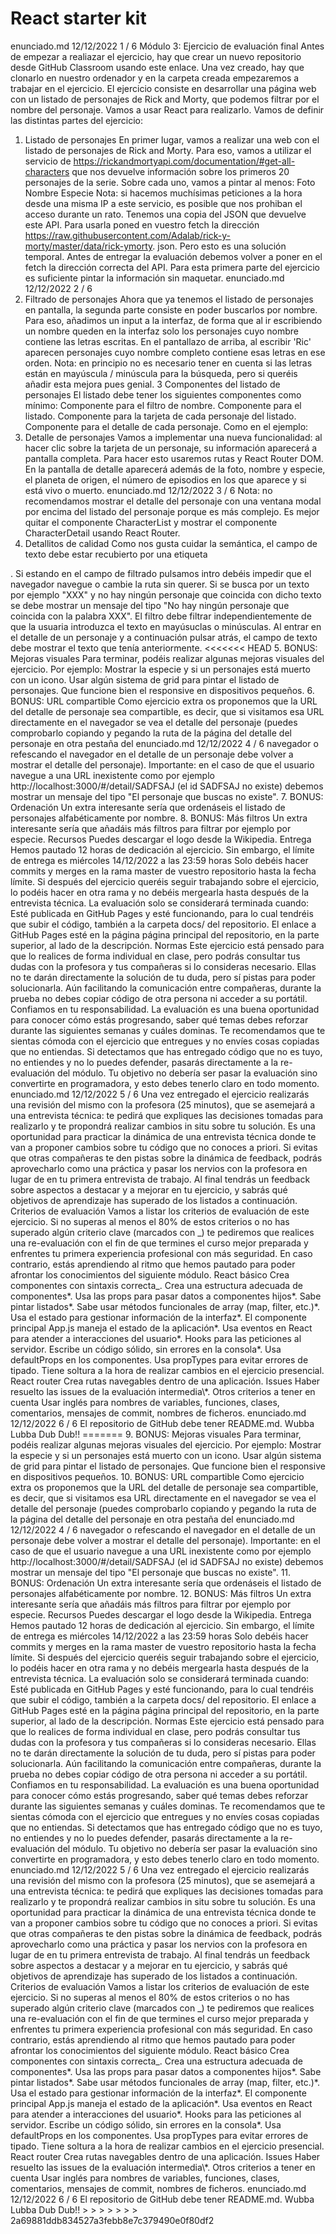 # React starter kit

enunciado.md 12/12/2022
1 / 6
Módulo 3: Ejercicio de evaluación final
Antes de empezar a realiazar el ejercicio, hay que crear un nuevo repositorio desde GitHub Classroom
usando este enlace. Una vez creado, hay que clonarlo en nuestro ordenador y en la carpeta creada
empezaremos a trabajar en el ejercicio.
El ejercicio consiste en desarrollar una página web con un listado de personajes de Rick and Morty, que
podemos filtrar por el nombre del personaje. Vamos a usar React para realizarlo.
Vamos de definir las distintas partes del ejercicio:

1. Listado de personajes
   En primer lugar, vamos a realizar una web con el listado de personajes de Rick and Morty. Para eso, vamos a
   utilizar el servicio de https://rickandmortyapi.com/documentation/#get-all-characters que nos devuelve
   información sobre los primeros 20 personajes de la serie. Sobre cada uno, vamos a pintar al menos:
   Foto
   Nombre
   Especie
   Nota: si hacemos muchísimas peticiones a la hora desde una misma IP a este servicio, es posible que
   nos prohiban el acceso durante un rato. Tenemos una copia del JSON que devuelve este API. Para
   usarla poned en vuestro fetch la dirección
   https://raw.githubusercontent.com/Adalab/rick-y-morty/master/data/rick-ymorty.
   json. Pero esto es una solución temporal. Antes de entregar la evaluación debemos volver a
   poner en el fetch la dirección correcta del API.
   Para esta primera parte del ejercicio es suficiente pintar la información sin maquetar.
   enunciado.md 12/12/2022
   2 / 6
2. Filtrado de personajes
   Ahora que ya tenemos el listado de personajes en pantalla, la segunda parte consiste en poder buscarlos
   por nombre. Para eso, añadimos un input a la interfaz, de forma que al ir escribiendo un nombre queden
   en la interfaz solo los personajes cuyo nombre contiene las letras escritas. En el pantallazo de arriba, al
   escribir 'Ric' aparecen personajes cuyo nombre completo contiene esas letras en ese orden.
   Nota: en principio no es necesario tener en cuenta si las letras están en mayúscula / minúscula para
   la búsqueda, pero si queréis añadir esta mejora pues genial.
   3 Componentes del listado de personajes
   El listado debe tener los siguientes componentes como mínimo:
   Componente para el filtro de nombre.
   Componente para el listado.
   Componente para la tarjeta de cada personaje del listado.
   Componente para el detalle de cada personaje.
   Como en el ejemplo:
3. Detalle de personajes
   Vamos a implementar una nueva funcionalidad: al hacer clic sobre la tarjeta de un personaje, su
   información aparecerá a pantalla completa. Para hacer esto usaremos rutas y React Router DOM. En la
   pantalla de detalle aparecerá además de la foto, nombre y especie, el planeta de origen, el número de
   episodios en los que aparece y si está vivo o muerto.
   enunciado.md 12/12/2022
   3 / 6
   Nota: no recomendamos mostrar el detalle del personaje con una ventana modal por encima del
   listado del personaje porque es más complejo. Es mejor quitar el componente CharacterList y
   mostrar el componente CharacterDetail usando React Router.
4. Detallitos de calidad
Como nos gusta cuidar la semántica, el campo de texto debe estar recubierto por una etiqueta
<form />.
Si estando en el campo de filtrado pulsamos intro debéis impedir que el navegador navegue o
cambie la ruta sin querer.
Si se busca por un texto por ejemplo "XXX" y no hay ningún personaje que coincida con dicho texto
se debe mostrar un mensaje del tipo "No hay ningún personaje que coincida con la palabra XXX".
El filtro debe filtrar independientemente de que la usuaria introduzca el texto en mayúsuclas o
minúsculas.
Al entrar en el detalle de un personaje y a continuación pulsar atrás, el campo de texto debe mostrar
el texto que tenía anteriormente.
<<<<<<< HEAD
5. BONUS: Mejoras visuales
   Para terminar, podéis realizar algunas mejoras visuales del ejercicio. Por ejemplo:
   Mostrar la especie y si un personajes está muerto con un icono.
   Usar algún sistema de grid para pintar el listado de personajes.
   Que funcione bien el responsive en dispositivos pequeños.
6. BONUS: URL compartible
   Como ejercicio extra os proponemos que la URL del detalle de personaje sea compartible, es decir,
   que si visitamos esa URL directamente en el navegador se vea el detalle del personaje (puedes
   comprobarlo copiando y pegando la ruta de la página del detalle del personaje en otra pestaña del
   enunciado.md 12/12/2022
   4 / 6
   navegador o refescando el navegador en el detalle de un personaje debe volver a mostrar el detalle
   del personaje).
   Importante: en el caso de que el usuario navegue a una URL inexistente como por ejemplo
   http://localhost:3000/#/detail/SADFSAJ (el id SADFSAJ no existe) debemos mostrar un
   mensaje del tipo "El personaje que buscas no existe".
7. BONUS: Ordenación
   Un extra interesante sería que ordenáseis el listado de personajes alfabéticamente por nombre.
8. BONUS: Más filtros
   Un extra interesante sería que añadáis más filtros para filtrar por ejemplo por especie.
   Recursos
   Puedes descargar el logo desde la Wikipedia.
   Entrega
   Hemos pautado 12 horas de dedicación al ejercicio. Sin embargo, el límite de entrega es
   miércoles 14/12/2022 a las 23:59 horas
   Solo debéis hacer commits y merges en la rama master de vuestro repositorio hasta la fecha límite. Si
   después del ejercicio queréis seguir trabajando sobre el ejercicio, lo podéis hacer en otra rama y no debéis
   mergearla hasta después de la entrevista técnica.
   La evaluación solo se considerará terminada cuando:
   Esté publicada en GitHub Pages y esté funcionando, para lo cual tendréis que subir el código,
   también a la carpeta docs/ del repositorio.
   El enlace a GitHub Pages esté en la página página principal del repositorio, en la parte superior,
   al lado de la descripción.
   Normas
   Este ejercicio está pensado para que lo realices de forma individual en clase, pero podrás consultar tus
   dudas con la profesora y tus compañeras si lo consideras necesario. Ellas no te darán directamente la
   solución de tu duda, pero sí pistas para poder solucionarla. Aún facilitando la comunicación entre
   compañeras, durante la prueba no debes copiar código de otra persona ni acceder a su portátil. Confiamos
   en tu responsabilidad.
   La evaluación es una buena oportunidad para conocer cómo estás progresando, saber qué temas debes
   reforzar durante las siguientes semanas y cuáles dominas. Te recomendamos que te sientas cómoda con el
   ejercicio que entregues y no envíes cosas copiadas que no entiendas.
   Si detectamos que has entregado código que no es tuyo, no entiendes y no lo puedes defender, pasarás
   directamente a la re-evaluación del módulo. Tu objetivo no debería ser pasar la evaluación sino convertirte
   en programadora, y esto debes tenerlo claro en todo momento.
   enunciado.md 12/12/2022
   5 / 6
   Una vez entregado el ejercicio realizarás una revisión del mismo con la profesora (25 minutos), que se
   asemejará a una entrevista técnica: te pedirá que expliques las decisiones tomadas para realizarlo y te
   propondrá realizar cambios in situ sobre tu solución.
   Es una oportunidad para practicar la dinámica de una entrevista técnica donde te van a proponer cambios
   sobre tu código que no conoces a priori. Si evitas que otras compañeras te den pistas sobre la dinámica de
   feedback, podrás aprovecharlo como una práctica y pasar los nervios con la profesora en lugar de en tu
   primera entrevista de trabajo.
   Al final tendrás un feedback sobre aspectos a destacar y a mejorar en tu ejercicio, y sabrás qué objetivos de
   aprendizaje has superado de los listados a continuación.
   Criterios de evaluación
   Vamos a listar los criterios de evaluación de este ejercicio. Si no superas al menos el 80% de estos criterios
   o no has superado algún criterio clave (marcados con _) te pediremos que realices una re-evaluación con el
   fin de que termines el curso mejor preparada y enfrentes tu primera experiencia profesional con más
   seguridad. En caso contrario, estás aprendiendo al ritmo que hemos pautado para poder afrontar los
   conocimientos del siguiente módulo.
   React básico
   Crea componentes con sintaxis correcta_.
   Crea una estructura adecuada de componentes*.
   Usa las props para pasar datos a componentes hijos*.
   Sabe pintar listados*.
   Sabe usar métodos funcionales de array (map, filter, etc.)*.
   Usa el estado para gestionar información de la interfaz*.
   El componente principal App.js maneja el estado de la aplicación*.
   Usa eventos en React para atender a interacciones del usuario*.
   Hooks para las peticiones al servidor.
   Escribe un código sólido, sin errores en la consola*.
   Usa defaultProps en los componentes.
   Usa propTypes para evitar errores de tipado.
   Tiene soltura a la hora de realizar cambios en el ejercicio presencial.
   React router
   Crea rutas navegables dentro de una aplicación.
   Issues
   Haber resuelto las issues de la evaluación intermedia\*.
   Otros criterios a tener en cuenta
   Usar inglés para nombres de variables, funciones, clases, comentarios, mensajes de commit, nombres
   de ficheros.
   enunciado.md 12/12/2022
   6 / 6
   El repositorio de GitHub debe tener README.md.
   Wubba Lubba Dub Dub!!
   =======
9. BONUS: Mejoras visuales
   Para terminar, podéis realizar algunas mejoras visuales del ejercicio. Por ejemplo:
   Mostrar la especie y si un personajes está muerto con un icono.
   Usar algún sistema de grid para pintar el listado de personajes.
   Que funcione bien el responsive en dispositivos pequeños.
10. BONUS: URL compartible
    Como ejercicio extra os proponemos que la URL del detalle de personaje sea compartible, es decir,
    que si visitamos esa URL directamente en el navegador se vea el detalle del personaje (puedes
    comprobarlo copiando y pegando la ruta de la página del detalle del personaje en otra pestaña del
    enunciado.md 12/12/2022
    4 / 6
    navegador o refescando el navegador en el detalle de un personaje debe volver a mostrar el detalle
    del personaje).
    Importante: en el caso de que el usuario navegue a una URL inexistente como por ejemplo
    http://localhost:3000/#/detail/SADFSAJ (el id SADFSAJ no existe) debemos mostrar un
    mensaje del tipo "El personaje que buscas no existe".
11. BONUS: Ordenación
    Un extra interesante sería que ordenáseis el listado de personajes alfabéticamente por nombre.
12. BONUS: Más filtros
    Un extra interesante sería que añadáis más filtros para filtrar por ejemplo por especie.
    Recursos
    Puedes descargar el logo desde la Wikipedia.
    Entrega
    Hemos pautado 12 horas de dedicación al ejercicio. Sin embargo, el límite de entrega es
    miércoles 14/12/2022 a las 23:59 horas
    Solo debéis hacer commits y merges en la rama master de vuestro repositorio hasta la fecha límite. Si
    después del ejercicio queréis seguir trabajando sobre el ejercicio, lo podéis hacer en otra rama y no debéis
    mergearla hasta después de la entrevista técnica.
    La evaluación solo se considerará terminada cuando:
    Esté publicada en GitHub Pages y esté funcionando, para lo cual tendréis que subir el código,
    también a la carpeta docs/ del repositorio.
    El enlace a GitHub Pages esté en la página página principal del repositorio, en la parte superior,
    al lado de la descripción.
    Normas
    Este ejercicio está pensado para que lo realices de forma individual en clase, pero podrás consultar tus
    dudas con la profesora y tus compañeras si lo consideras necesario. Ellas no te darán directamente la
    solución de tu duda, pero sí pistas para poder solucionarla. Aún facilitando la comunicación entre
    compañeras, durante la prueba no debes copiar código de otra persona ni acceder a su portátil. Confiamos
    en tu responsabilidad.
    La evaluación es una buena oportunidad para conocer cómo estás progresando, saber qué temas debes
    reforzar durante las siguientes semanas y cuáles dominas. Te recomendamos que te sientas cómoda con el
    ejercicio que entregues y no envíes cosas copiadas que no entiendas.
    Si detectamos que has entregado código que no es tuyo, no entiendes y no lo puedes defender, pasarás
    directamente a la re-evaluación del módulo. Tu objetivo no debería ser pasar la evaluación sino convertirte
    en programadora, y esto debes tenerlo claro en todo momento.
    enunciado.md 12/12/2022
    5 / 6
    Una vez entregado el ejercicio realizarás una revisión del mismo con la profesora (25 minutos), que se
    asemejará a una entrevista técnica: te pedirá que expliques las decisiones tomadas para realizarlo y te
    propondrá realizar cambios in situ sobre tu solución.
    Es una oportunidad para practicar la dinámica de una entrevista técnica donde te van a proponer cambios
    sobre tu código que no conoces a priori. Si evitas que otras compañeras te den pistas sobre la dinámica de
    feedback, podrás aprovecharlo como una práctica y pasar los nervios con la profesora en lugar de en tu
    primera entrevista de trabajo.
    Al final tendrás un feedback sobre aspectos a destacar y a mejorar en tu ejercicio, y sabrás qué objetivos de
    aprendizaje has superado de los listados a continuación.
    Criterios de evaluación
    Vamos a listar los criterios de evaluación de este ejercicio. Si no superas al menos el 80% de estos criterios
    o no has superado algún criterio clave (marcados con _) te pediremos que realices una re-evaluación con el
    fin de que termines el curso mejor preparada y enfrentes tu primera experiencia profesional con más
    seguridad. En caso contrario, estás aprendiendo al ritmo que hemos pautado para poder afrontar los
    conocimientos del siguiente módulo.
    React básico
    Crea componentes con sintaxis correcta_.
    Crea una estructura adecuada de componentes*.
    Usa las props para pasar datos a componentes hijos*.
    Sabe pintar listados*.
    Sabe usar métodos funcionales de array (map, filter, etc.)*.
    Usa el estado para gestionar información de la interfaz*.
    El componente principal App.js maneja el estado de la aplicación*.
    Usa eventos en React para atender a interacciones del usuario*.
    Hooks para las peticiones al servidor.
    Escribe un código sólido, sin errores en la consola*.
    Usa defaultProps en los componentes.
    Usa propTypes para evitar errores de tipado.
    Tiene soltura a la hora de realizar cambios en el ejercicio presencial.
    React router
    Crea rutas navegables dentro de una aplicación.
    Issues
    Haber resuelto las issues de la evaluación intermedia\*.
    Otros criterios a tener en cuenta
    Usar inglés para nombres de variables, funciones, clases, comentarios, mensajes de commit, nombres
    de ficheros.
    enunciado.md 12/12/2022
    6 / 6
    El repositorio de GitHub debe tener README.md.
    Wubba Lubba Dub Dub!!
    > > > > > > > 2a69881ddb834527a3febb8e7c379490e0f80df2
